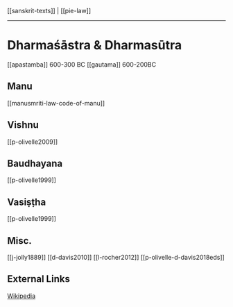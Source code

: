 [[sanskrit-texts]] | [[pie-law]]

---

# Dharmaśāstra & Dharmasūtra

[[apastamba]] 600-300 BC
[[gautama]] 600-200BC

## Manu
[[manusmriti-law-code-of-manu]]
## Vishnu
[[p-olivelle2009]]

## Baudhayana
[[p-olivelle1999]]
## Vasiṣṭha
[[p-olivelle1999]]

## Misc.
[[j-jolly1889]]
[[d-davis2010]]
[[l-rocher2012]]
[[p-olivelle-d-davis2018eds]]

## External Links
[Wikipedia](https://en.wikipedia.org/wiki/Dharma%C5%9B%C4%81stra)